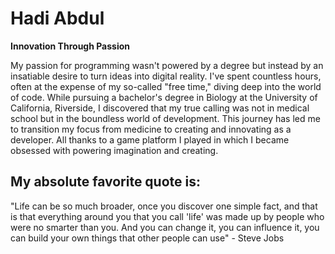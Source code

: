 # Hadi Abdul

**Innovation Through Passion**

My passion for programming wasn't powered by a degree but instead by an insatiable desire to turn ideas into digital reality. I've spent countless hours, often at the expense of my so-called "free time," diving deep into the world of code. While pursuing a bachelor's degree in Biology at the University of California, Riverside, I discovered that my true calling was not in medical school but in the boundless world of development. This journey has led me to transition my focus from medicine to creating and innovating as a developer. All thanks to a game platform I played in which I became obsessed with powering imagination and creating.

## My absolute favorite quote is:

"Life can be so much broader, once you discover one simple fact, and that is that everything around you that you call 'life' was made up by people who were no smarter than you. And you can change it, you can influence it, you can build your own things that other people can use" - Steve Jobs

<!--
**hadiv2/hadiv2** is a ✨ _special_ ✨ repository because its `README.md` (this file) appears on your GitHub profile.

Here are some ideas to get you started:

- 🔭 I’m currently working on ...
- 🌱 I’m currently learning ...
- 👯 I’m looking to collaborate on ...
- 🤔 I’m looking for help with ...
- 💬 Ask me about ...
- 📫 How to reach me: ...
- 😄 Pronouns: ...
- ⚡ Fun fact: ...
-->
